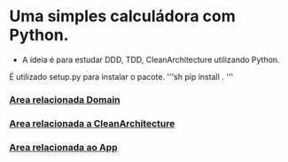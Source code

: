 # Uma simples calculádora com Python.

- A ideia é para estudar DDD, TDD, CleanArchitecture utilizando Python.

É utilizado setup.py para instalar o pacote.
'''sh
    pip install .
'''

### [Area relacionada Domain](https://github.com/jacksonsr451/calculator/tree/master/domain)

### [Area relacionada a CleanArchitecture](https://github.com/jacksonsr451/calculator/tree/master/architecture)

### [Area relacionada ao App](https://github.com/jacksonsr451/calculator/tree/master/domain)

